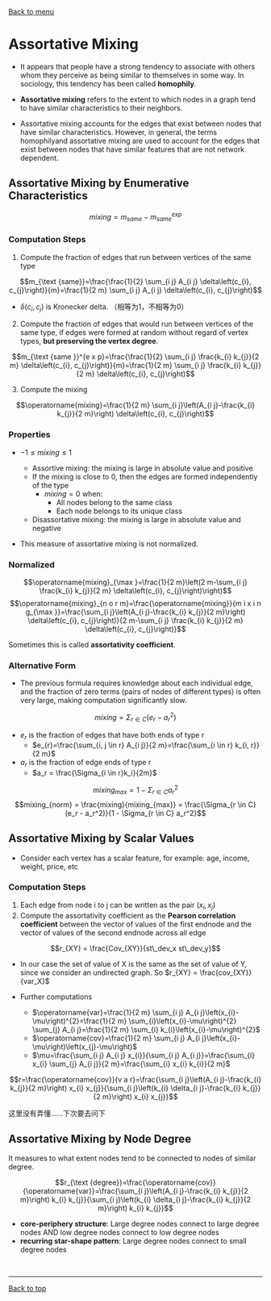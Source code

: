 [Back to menu](/README.md)

<h1 id = "5">Assortative Mixing</h1>

- It appears that people have a strong tendency to associate with others whom they perceive as being similar to themselves in some way. In sociology, this tendency has been called **homophily**. 

- **Assortative mixing** refers to the extent to which nodes in a graph tend to have similar characteristics to their neighbors. 

- Assortative mixing accounts for the edges that exist between nodes that have similar characteristics. However, in general, the terms homophilyand assortative mixing are used to account for the edges that exist between nodes that have similar features that are not network dependent. 

## Assortative Mixing by Enumerative Characteristics

$$mixing = m_{same} - m_{same}^{exp}$$

### Computation Steps

1. Compute the fraction of edges that run between vertices of the same type

$$m_{\text {same}}=\frac{\frac{1}{2} \sum_{i j} A_{i j} \delta\left(c_{i}, c_{j}\right)}{m}=\frac{1}{2 m} \sum_{i j} A_{i j} \delta\left(c_{i}, c_{j}\right)$$
- $\delta(c_i, c_j)$ is Kronecker delta. （相等为1，不相等为0）

2. Compute the fraction of edges  that would run between vertices of the same type, if edges were formed at random without regard of vertex types, **but preserving the vertex degree**.

$$m_{\text {same }}^{e x p}=\frac{\frac{1}{2} \sum_{i j} \frac{k_{i} k_{j}}{2 m} \delta\left(c_{i}, c_{j}\right)}{m}=\frac{1}{2 m} \sum_{i j} \frac{k_{i} k_{j}}{2 m} \delta\left(c_{i}, c_{j}\right)$$

3. Compute the mixing

$$\operatorname{mixing}=\frac{1}{2 m} \sum_{i j}\left(A_{i j}-\frac{k_{i} k_{j}}{2 m}\right) \delta\left(c_{i}, c_{j}\right)$$

### Properties

- $-1 \leq mixing \leq 1$

    - Assortive mixing: the mixing is large in absolute value and positive
    - If the mixing is close to 0, then the edges are formed independently of the type
        - $mixing = 0$ when: 
            - All nodes belong to the same class
            - Each node belongs to its unique class
    - Disassortative mixing: the mixing is large in absolute value and negative

- This measure of assortative mixing is not normalized. 

### Normalized

$$\operatorname{mixing}_{\max }=\frac{1}{2 m}\left(2 m-\sum_{i j} \frac{k_{i} k_{j}}{2 m} \delta\left(c_{i}, c_{j}\right)\right)$$
$$\operatorname{mixing}_{n o r m}=\frac{\operatorname{mixing}}{m i x i n g_{\max }}=\frac{\sum_{i j}\left(A_{i j}-\frac{k_{i} k_{j}}{2 m}\right) \delta\left(c_{i}, c_{j}\right)}{2 m-\sum_{i j} \frac{k_{i} k_{j}}{2 m} \delta\left(c_{i}, c_{j}\right)}$$

Sometimes this is called **assortativity coefficient**. 

### Alternative Form

- The previous formula requires knowledge about each individual edge, and the fraction of zero terms (pairs of nodes of different types) is often very large, making computation significantly slow. 

$$mixing = \Sigma_{r \in C} (e_r - a_r^2)$$

- $e_r$ is the fraction of edges that have both ends of type r
    - $e_{r}=\frac{\sum_{i, j \in r} A_{i j}}{2 m}=\frac{\sum_{i \in r} k_{i, r}}{2 m}$
- $a_r$ is the fraction of edge ends of type r
    - $a_r = \frac{\Sigma_{i \in r}k_i}{2m}$

$$mixing_{max} = 1 - \Sigma_{r \in C} a_r^2$$
$$mixing_{norm} = \frac{mixing}{mixing_{max}} = \frac{\Sigma_{r \in C}(e_r - a_r^2)}{1 - \Sigma_{r \in C} a_r^2}$$

## Assortative Mixing by Scalar Values

- Consider each vertex has a scalar feature, for example: age, income, weight, price, etc

### Computation Steps

1. Each edge from node i to j can be written as the pair $(x_i, x_j)$
2. Compute the assortativity coefficient as the **Pearson correlation coefficient** between the vector of values of the first endnode and the vector of values of the second endnode across all edge

$$r_{XY} = \frac{Cov_{XY}}{st\_dev_x st\_dev_y}$$

- In our case the set of value of X is the same as the set of value of Y, since we consider an undirected graph. So $r_{XY} = \frac{cov_{XY}}{var_X}$

- Further computations
    - $\operatorname{var}=\frac{1}{2 m} \sum_{i j} A_{i j}\left(x_{i}-\mu\right)^{2}=\frac{1}{2 m} \sum_{i}\left(x_{i}-\mu\right)^{2} \sum_{j} A_{i j}=\frac{1}{2 m} \sum_{i} k_{i}\left(x_{i}-\mu\right)^{2}$
    - $\operatorname{cov}=\frac{1}{2 m} \sum_{i j} A_{i j}\left(x_{i}-\mu\right)\left(x_{j}-\mu\right)$
    - $\mu=\frac{\sum_{i j} A_{i j} x_{i}}{\sum_{i j} A_{i j}}=\frac{\sum_{i} x_{i} \sum_{j} A_{i j}}{2 m}=\frac{\sum_{i} x_{i} k_{i}}{2 m}$

$$r=\frac{\operatorname{cov}}{v a r}=\frac{\sum_{i j}\left(A_{i j}-\frac{k_{i} k_{j}}{2 m}\right) x_{i} x_{j}}{\sum_{i j}\left(k_{i} \delta_{i j}-\frac{k_{i} k_{j}}{2 m}\right) x_{i} x_{j}}$$

这里没有弄懂……下次要去问下

## Assortative Mixing by Node Degree

It measures to what extent nodes tend to be connected to nodes of similar degree. 

$$r_{\text {degree}}=\frac{\operatorname{cov}}{\operatorname{var}}=\frac{\sum_{i j}\left(A_{i j}-\frac{k_{i} k_{j}}{2 m}\right) k_{i} k_{j}}{\sum_{i j}\left(k_{i} \delta_{i j}-\frac{k_{i} k_{j}}{2 m}\right) k_{i} k_{j}}$$

- **core-periphery structure**: Large degree nodes connect to large degree nodes AND low degree nodes connect to low degree nodes
- **recurring star-shape pattern**: Large degree nodes connect to small degree nodes

&nbsp;

---

[Back to top](#5)